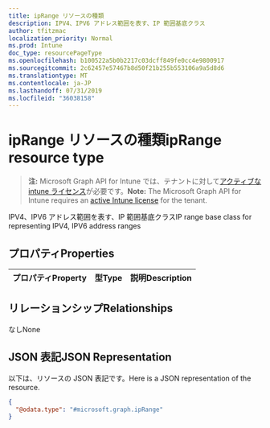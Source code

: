 ```yaml
---
title: ipRange リソースの種類
description: IPV4、IPV6 アドレス範囲を表す、IP 範囲基底クラス
author: tfitzmac
localization_priority: Normal
ms.prod: Intune
doc_type: resourcePageType
ms.openlocfilehash: b100522a5b0b2217c03dcff849fe0cc4e9800917
ms.sourcegitcommit: 2c62457e57467b8d50f21b255b553106a9a5d8d6
ms.translationtype: MT
ms.contentlocale: ja-JP
ms.lasthandoff: 07/31/2019
ms.locfileid: "36038158"
---
```

# <a name="iprange-resource-type"></a><span data-ttu-id="b1901-103">ipRange リソースの種類</span><span class="sxs-lookup"><span data-stu-id="b1901-103">ipRange resource type</span></span>

> <span data-ttu-id="b1901-104">**注:** Microsoft Graph API for Intune では、テナントに対して[アクティブな intune ライセンス](https://go.microsoft.com/fwlink/?linkid=839381)が必要です。</span><span class="sxs-lookup"><span data-stu-id="b1901-104">**Note:** The Microsoft Graph API for Intune requires an [active Intune license](https://go.microsoft.com/fwlink/?linkid=839381) for the tenant.</span></span>

<span data-ttu-id="b1901-105">IPV4、IPV6 アドレス範囲を表す、IP 範囲基底クラス</span><span class="sxs-lookup"><span data-stu-id="b1901-105">IP range base class for representing IPV4, IPV6 address ranges</span></span>

## <a name="properties"></a><span data-ttu-id="b1901-106">プロパティ</span><span class="sxs-lookup"><span data-stu-id="b1901-106">Properties</span></span>
|<span data-ttu-id="b1901-107">プロパティ</span><span class="sxs-lookup"><span data-stu-id="b1901-107">Property</span></span>|<span data-ttu-id="b1901-108">型</span><span class="sxs-lookup"><span data-stu-id="b1901-108">Type</span></span>|<span data-ttu-id="b1901-109">説明</span><span class="sxs-lookup"><span data-stu-id="b1901-109">Description</span></span>|
|:---|:---|:---|

## <a name="relationships"></a><span data-ttu-id="b1901-110">リレーションシップ</span><span class="sxs-lookup"><span data-stu-id="b1901-110">Relationships</span></span>
<span data-ttu-id="b1901-111">なし</span><span class="sxs-lookup"><span data-stu-id="b1901-111">None</span></span>

## <a name="json-representation"></a><span data-ttu-id="b1901-112">JSON 表記</span><span class="sxs-lookup"><span data-stu-id="b1901-112">JSON Representation</span></span>
<span data-ttu-id="b1901-113">以下は、リソースの JSON 表記です。</span><span class="sxs-lookup"><span data-stu-id="b1901-113">Here is a JSON representation of the resource.</span></span>
<!-- {
  "blockType": "resource",
  "@odata.type": "microsoft.graph.ipRange"
}
-->
``` json
{
  "@odata.type": "#microsoft.graph.ipRange"
}
```



